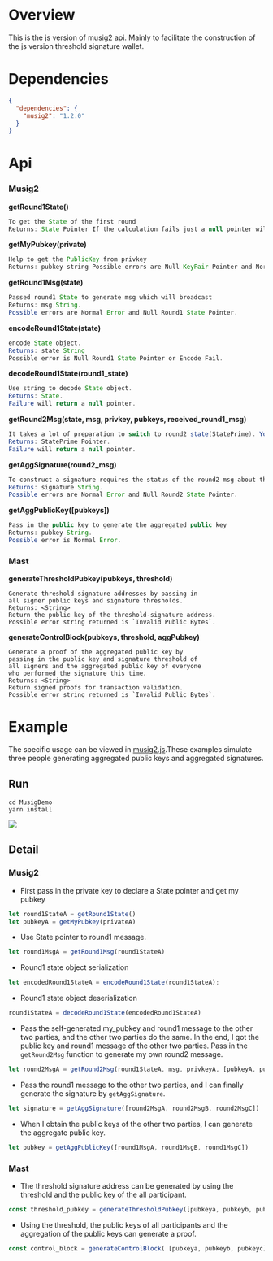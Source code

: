 # Overview

This is the js version of musig2 api. Mainly to facilitate the construction of the js version threshold signature wallet.

# Dependencies

~~~json
{
  "dependencies": {
    "musig2": "1.2.0"
  }
}
~~~

# Api
### Musig2
**getRound1State()**

```java
To get the State of the first round
Returns: State Pointer If the calculation fails just a null pointer will be returned.
```

**getMyPubkey(private)**

```java
Help to get the PublicKey from privkey
Returns: pubkey string Possible errors are Null KeyPair Pointer and Normal Error.
```

**getRound1Msg(state)**

```java
Passed round1 State to generate msg which will broadcast
Returns: msg String. 
Possible errors are Normal Error and Null Round1 State Pointer.
```

**encodeRound1State(state)**

```java
encode State object.
Returns: state String 
Possible error is Null Round1 State Pointer or Encode Fail.
```

**decodeRound1State(round1_state)**

```java
Use string to decode State object.
Returns: State. 
Failure will return a null pointer.
```

**getRound2Msg(state, msg, privkey, pubkeys, received_round1_msg)**

```java
It takes a lot of preparation to switch to round2 state(StatePrime). You need the round1 State, the message to sign for it, your own private key, everyone's public key, and everyone else's msgs from the round1.
Returns: StatePrime Pointer. 
Failure will return a null pointer.
```

**getAggSignature(round2_msg)**

```java
To construct a signature requires the status of the round2 msg about the second round of all other signers, and its own R.
Returns: signature String. 
Possible errors are Normal Error and Null Round2 State Pointer.
```

**getAggPublicKey([pubkeys])**
```java
Pass in the public key to generate the aggregated public key
Returns: pubkey String. 
Possible error is Normal Error.
```

### Mast

**generateThresholdPubkey(pubkeys, threshold)**
```
Generate threshold signature addresses by passing in 
all signer public keys and signature thresholds.
Returns: <String>
Return the public key of the threshold-signature address.
Possible error string returned is `Invalid Public Bytes`.
```
**generateControlBlock(pubkeys, threshold, aggPubkey)**
```
Generate a proof of the aggregated public key by 
passing in the public key and signature threshold of 
all signers and the aggregated public key of everyone 
who performed the signature this time.
Returns: <String>
Return signed proofs for transaction validation.
Possible error string returned is `Invalid Public Bytes`.
```

# Example

The specific usage can be viewed in [musig2.js](src/musig2.js).These examples simulate three people generating aggregated public keys and aggregated signatures.

## Run

~~~
cd MusigDemo
yarn install
~~~

![](https://cdn.jsdelivr.net/gh/AAweidai/PictureBed@master/taproot/16328204386451632820438563.png)

## Detail
### Musig2

- First pass in the private key to declare a State pointer and get my pubkey

~~~javascript
let round1StateA = getRound1State()
let pubkeyA = getMyPubkey(privateA)
~~~

- Use State pointer to  round1 message.

~~~javascript
let round1MsgA = getRound1Msg(round1StateA)
~~~

- Round1 state object serialization

~~~javascript
let encodedRound1StateA = encodeRound1State(round1StateA);
~~~

- Round1 state object deserialization

~~~javascript
round1StateA = decodeRound1State(encodedRound1StateA)
~~~

- Pass the self-generated my_pubkey and round1 message to the other two parties, and the other two parties do the same. In the end, I got the public key and round1 message of the other two parties. Pass in the `getRound2Msg` function to generate my own round2 message. 

~~~javascript
let round2MsgA = getRound2Msg(round1StateA, msg, privkeyA, [pubkeyA, pubkeyB, pubkeyC], [round1MsgB, round1MsgC])
~~~

- Pass the round1 message to the other two parties, and I can finally generate the signature by `getAggSignature`. 

~~~javascript
let signature = getAggSignature([round2MsgA, round2MsgB, round2MsgC])
~~~

- When I obtain the public keys of the other two parties, I can generate the aggregate public key. 

~~~javascript
let pubkey = getAggPublicKey([round1MsgA, round1MsgB, round1MsgC])
~~~

### Mast

- The threshold signature address can be generated by using the threshold and the public key of the all participant.

~~~javascript
const threshold_pubkey = generateThresholdPubkey([pubkeya, pubkeyb, pubkeyc], 2);
~~~

- Using the threshold, the public keys of all participants and the aggregation of the public keys can generate a proof.

~~~javascript
const control_block = generateControlBlock( [pubkeya, pubkeyb, pubkeyc], 2, pubkeyab)
~~~



